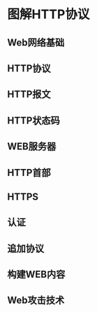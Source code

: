 # 图解HTTP协议

## Web网络基础


## HTTP协议


## HTTP报文


## HTTP状态码


## WEB服务器


## HTTP首部


## HTTPS


## 认证


## 追加协议


## 构建WEB内容


## Web攻击技术


